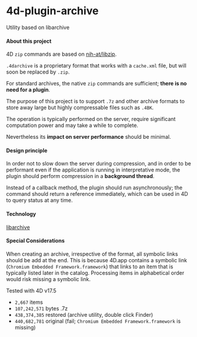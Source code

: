 # 4d-plugin-archive
Utility based on libarchive

#### About this project

4D `zip` commands are based on [nih-at/libzip](https://github.com/nih-at/libzip).

`.4darchive` is a proprietary format that works with a `cache.xml` file, but will soon be replaced by `.zip`.

For standard archives, the native `zip` commands are sufficient; **there is no need for a plugin**.

The purpose of this project is to support `.7z` and other archive formats to store away large but highly compressable files such as `.4BK`.

The operation is typically performed on the server, require significant computation power and may take a while to complete.

Nevertheless its **impact on server performance** should be minimal.

#### Design principle

In order not to slow down the server during compression, and in order to be performant even if the application is running in interpretative mode, the plugin should perform compression in a **background thread**.

Instead of a callback method, the plugin should run asynchronously; the command should return a reference immediately, which can be used in 4D to query status at any time.

#### Technology

[libarchive](https://www.libarchive.org)

#### Special Considerations

When creating an archive, irrespective of the format, all symbolic links should be add at the end. This is because 4D.app contains a symbolic link (`Chromium Embedded Framework.framework`) that links to an item that is typically listed later in the catalog. Processing items in alphabetical order would risk missing a symbolic link. 

Tested with 4D v17.5 

* `2,667` items
* `107,242,571` bytes .7z
* `438,374,385` restored (archive utility, double click Finder) 
* `440,682,781` original (fail; `Chromium Embedded Framework.framework` is missing)
